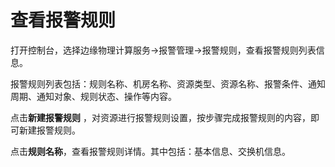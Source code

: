 # 查看报警规则

打开控制台，选择边缘物理计算服务->报警管理->报警规则，查看报警规则列表信息。</br>

报警规则列表包括：规则名称、机房名称、资源类型、资源名称、报警条件、通知周期、通知对象、规则状态、操作等内容。</br>

点击**新建报警规则** ，对资源进行报警规则设置，按步骤完成报警规则的内容，即可新建报警规则。</br>

点击**规则名称**，查看报警规则详情。其中包括：基本信息、交换机信息。
